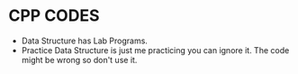 # CPP CODES
- Data Structure has Lab Programs.
- Practice Data Structure is just me practicing you can ignore it. The code might be wrong so don't use it.